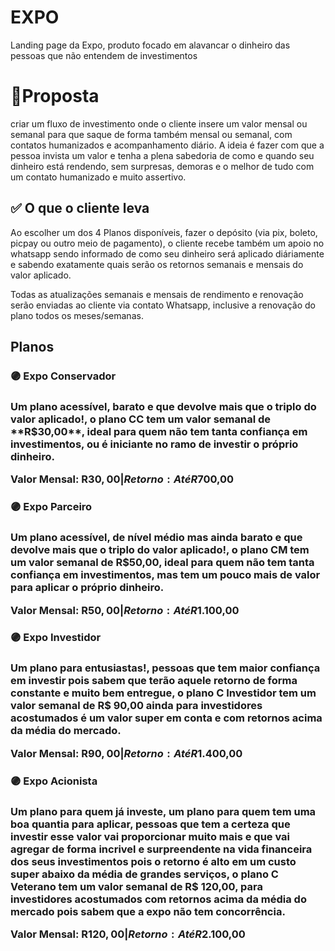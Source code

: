 # EXPO
Landing page da Expo, produto focado em alavancar o dinheiro das pessoas que não entendem de investimentos

<h1>📄Proposta</h1>
<p>
  criar um fluxo de investimento onde o cliente insere um valor mensal ou semanal para que saque de forma também mensal ou semanal, com contatos humanizados e acompanhamento diário. A ideia é fazer com que a pessoa invista um valor e tenha a plena sabedoria de como e quando seu dinheiro está rendendo, sem surpresas, demoras e o melhor de tudo com um contato humanizado e muito assertivo.
</p>

<h2>✅ O que o cliente leva</h2>
<p>
  Ao escolher um dos 4 Planos disponíveis, fazer o depósito (via pix, boleto, picpay ou outro meio de pagamento), o cliente recebe também um apoio no whatsapp sendo informado de como seu dinheiro será aplicado diáriamente e sabendo exatamente quais serão os retornos semanais e mensais do valor aplicado.

Todas as atualizações semanais e mensais de rendimento e renovação serão enviadas ao cliente via contato Whatsapp, inclusive a renovação do plano todos os meses/semanas.
</p>

<h2>Planos</h2>
<h3>🟣 Expo Conservador<h3>
<p>Um plano acessível, barato e que devolve mais que o triplo do valor aplicado!, o plano CC tem um valor semanal de **R$30,00**, ideal para quem não tem tanta confiança em investimentos, ou é iniciante no ramo de investir o próprio dinheiro.

<b>Valor Mensal: R$30,00 | Retorno: Até R$700,00</b>
</p>

<h3>🟣 Expo Parceiro<h3>
<p>Um plano acessível, de nível médio mas ainda barato e que devolve mais que o triplo do valor aplicado!, o plano CM tem um valor semanal de R$50,00, ideal para quem não tem tanta confiança em investimentos, mas tem um pouco mais de valor para aplicar o próprio dinheiro.

<b>Valor Mensal: R$50,00 | Retorno: Até R$1.100,00</b>
</p>

<h3>🟣 Expo Investidor<h3>
<p>Um plano para entusiastas!, pessoas que tem maior confiança em investir pois sabem que terão aquele retorno de forma constante e muito bem entregue, o plano C Investidor tem um valor semanal de R$ 90,00 ainda para investidores acostumados é um valor super em conta e com retornos acima da média do mercado.

<b>Valor Mensal: R$90,00 | Retorno: Até R$1.400,00</b>
</p>

<h3>🟣 Expo Acionista<h3>
<p>Um plano para quem já investe, um plano para quem tem uma boa quantia para aplicar, pessoas que tem a certeza que investir esse valor vai proporcionar muito mais e que vai agregar de forma incrivel e surpreendente na vida financeira dos seus investimentos pois o retorno é alto em um custo super abaixo da média de grandes serviços, o plano C Veterano tem um valor semanal de R$ 120,00, para investidores acostumados com retornos acima da média do mercado pois sabem que a expo não tem concorrência.

<b>Valor Mensal: R$120,00 | Retorno: Até R$2.100,00</b>
</p>


